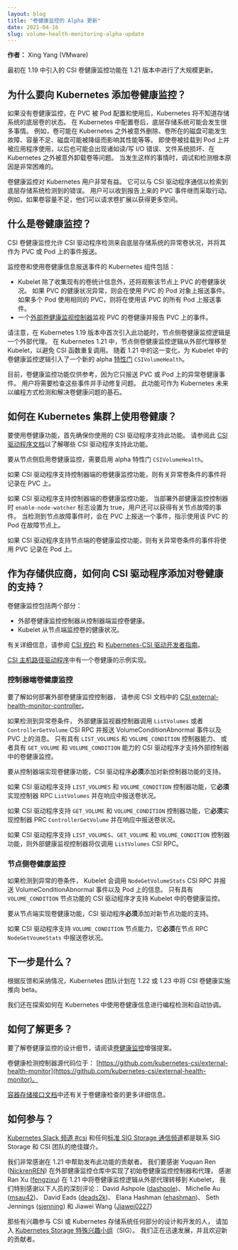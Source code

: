 ```yaml
---
layout: blog
title: "卷健康监控的 Alpha 更新"
date: 2021-04-16
slug: volume-health-monitoring-alpha-update
---
```


**作者：** Xing Yang (VMware)

最初在 1.19 中引入的 CSI 卷健康监控功能在 1.21 版本中进行了大规模更新。

## 为什么要向 Kubernetes 添加卷健康监控？

如果没有卷健康监控，在 PVC 被 Pod 配置和使用后，Kubernetes 将不知道存储系统的底层卷的状态。
在 Kubernetes 中配置卷后，底层存储系统可能会发生很多事情。
例如，卷可能在 Kubernetes 之外被意外删除、卷所在的磁盘可能发生故障、容量不足、磁盘可能被降级而影响其性能等等。
即使卷被挂载到 Pod 上并被应用程序使用，以后也可能会出现诸如读/写 I/O 错误、文件系统损坏、在 Kubernetes 之外被意外卸载卷等问题。
当发生这样的事情时，调试和检测根本原因是非常困难的。

卷健康监控对 Kubernetes 用户非常有益。
它可以与 CSI 驱动程序通信以检索到底层存储系统检测到的错误。
用户可以收到报告上来的 PVC 事件继而采取行动。
例如，如果卷容量不足，他们可以请求卷扩展以获得更多空间。

## 什么是卷健康监控？

CSI 卷健康监控允许 CSI 驱动程序检测来自底层存储系统的异常卷状况，并将其作为 PVC 或 Pod 上的事件报送。

监控卷和使用卷健康信息报送事件的 Kubernetes 组件包括：

* Kubelet 除了收集现有的卷统计信息外，还将观察该节点上 PVC 的卷健康状况。
  如果 PVC 的健康状况异常，则会在使用 PVC 的 Pod 对象上报送事件。
  如果多个 Pod 使用相同的 PVC，则将在使用该 PVC 的所有 Pod 上报送事件。 
* 一个[外部卷健康监视控制器](https://github.com/kubernetes-csi/external-health-monitor)监视 PVC 的卷健康并报告 PVC 上的事件。

请注意，在 Kubernetes 1.19 版本中首次引入此功能时，节点侧卷健康监控逻辑是一个外部代理。
在 Kubernetes 1.21 中，节点侧卷健康监控逻辑从外部代理移至 Kubelet，以避免 CSI 函数重复调用。
随着 1.21 中的这一变化，为 Kubelet 中的卷健康监控逻辑引入了一个新的 alpha [特性门](/zh-cn/docs/reference/command-line-tools-reference/feature-gates/) `CSIVolumeHealth`。 

目前，卷健康监控功能仅供参考，因为它只报送 PVC 或 Pod 上的异常卷健康事件。
用户将需要检查这些事件并手动修复问题。
此功能可作为 Kubernetes 未来以编程方式检测和解决卷健康问题的基石。

## 如何在 Kubernetes 集群上使用卷健康？

要使用卷健康功能，首先确保你使用的 CSI 驱动程序支持此功能。
请参阅此 [CSI 驱动程序文档](https://kubernetes-csi.github.io/docs/drivers.html)以了解哪些 CSI 驱动程序支持此功能。

要从节点侧启用卷健康监控，需要启用 alpha 特性门 `CSIVolumeHealth`。

如果 CSI 驱动程序支持控制器端的卷健康监控功能，则有关异常卷条件的事件将记录在 PVC 上。

如果 CSI 驱动程序支持控制器端的卷健康监控功能，
当部署外部健康监控控制器时 `enable-node-watcher` 标志设置为 true，用户还可以获得有关节点故障的事件。
当检测到节点故障事件时，会在 PVC 上报送一个事件，指示使用该 PVC 的 Pod 在故障节点上。

如果 CSI 驱动程序支持节点端的卷健康监控功能，则有关异常卷条件的事件将使用 PVC 记录在 Pod 上。

## 作为存储供应商，如何向 CSI 驱动程序添加对卷健康的支持？

卷健康监控包括两个部分：
* 外部卷健康监控控制器从控制器端监控卷健康。
* Kubelet 从节点端监控卷的健康状况。

有关详细信息，请参阅 [CSI 规约](https://github.com/container-storage-interface/spec/blob/master/spec.md)
和 [Kubernetes-CSI 驱动开发者指南](https://kubernetes-csi.github.io/docs/volume-health-monitor.html)。

[CSI 主机路径驱动程序](https://github.com/kubernetes-csi/csi-driver-host-path)中有一个卷健康的示例实现。

### 控制器端卷健康监控

要了解如何部署外部卷健康监控控制器，
请参阅 CSI 文档中的 [CSI external-health-monitor-controller](https://kubernetes-csi.github.io/docs/external-health-monitor-controller.html)。

如果检测到异常卷条件，
外部健康监视器控制器调用 `ListVolumes` 或者 `ControllerGetVolume` CSI RPC 并报送 VolumeConditionAbnormal 事件以及 PVC 上的消息。
只有具有 `LIST_VOLUMES` 和 `VOLUME_CONDITION` 控制器能力、
或者具有 `GET_VOLUME` 和 `VOLUME_CONDITION` 能力的 CSI 驱动程序才支持外部控制器中的卷健康监控。

要从控制器端实现卷健康功能，CSI 驱动程序**必须**添加对新控制器功能的支持。

如果 CSI 驱动程序支持 `LIST_VOLUMES` 和 `VOLUME_CONDITION` 控制器功能，它**必须**实现控制器 RPC `ListVolumes` 并在响应中报送卷状况。

如果 CSI 驱动程序支持 `GET_VOLUME` 和 `VOLUME_CONDITION` 控制器功能，它**必须**实现控制器 PRC `ControllerGetVolume` 并在响应中报送卷状况。

如果 CSI 驱动程序支持 `LIST_VOLUMES`、`GET_VOLUME` 和 `VOLUME_CONDITION` 控制器功能，则外部健康监视控制器将仅调用 `ListVolumes` CSI RPC。

### 节点侧卷健康监控

如果检测到异常的卷条件，
Kubelet 会调用 `NodeGetVolumeStats` CSI RPC 并报送 VolumeConditionAbnormal 事件以及 Pod 上的信息。
只有具有 `VOLUME_CONDITION` 节点功能的 CSI 驱动程序才支持 Kubelet 中的卷健康监控。

要从节点端实现卷健康功能，CSI 驱动程序**必须**添加对新节点功能的支持。

如果 CSI 驱动程序支持 `VOLUME_CONDITION` 节点能力，它**必须**在节点 RPC `NodeGetVoumeStats` 中报送卷状况。

## 下一步是什么？

根据反馈和采纳情况，Kubernetes 团队计划在 1.22 或 1.23 中将 CSI 卷健康实施推向 beta。

我们还在探索如何在 Kubernetes 中使用卷健康信息进行编程检测和自动协调。

## 如何了解更多？

要了解卷健康监控的设计细节，请阅读[卷健康监控](https://github.com/kubernetes/enhancements/tree/master/keps/sig-storage/1432-volume-health-monitor)增强提案。

卷健康检测控制器源代码位于：
[https://github.com/kubernetes-csi/external-health-monitor](https://github.com/kubernetes-csi/external-health-monitor)。

[容器存储接口文档](https://kubernetes-csi.github.io/docs/)中还有关于卷健康检查的更多详细信息。

## 如何参与？

[Kubernetes Slack 频道 #csi](https://kubernetes.slack.com/messages/csi)
和任何[标准 SIG Storage 通信频道](https://github.com/kubernetes/community/blob/master/sig-storage/README.md#contact)都是联系 SIG Storage 和 CSI 团队的绝佳媒介。

我们非常感谢在 1.21 中帮助发布此功能的贡献者。
我们要感谢 Yuquan Ren ([NickrenREN](https://github.com/nickrenren)) 在外部健康监控仓库中实现了初始卷健康监控控制器和代理，
感谢 Ran Xu ([fengzixu](https://github.com/fengzixu)) 在 1.21 中将卷健康监控逻辑从外部代理转移到 Kubelet，
我们特别感谢以下人员的深刻评论：
David Ashpole ([dashpole](https://github.com/dashpole))、
Michelle Au ([msau42](https://github.com/msau42))、
David Eads ([deads2k](https://github.com/deads2k))、
Elana Hashman ([ehashman](https://github.com/ehashman))、
Seth Jennings ([sjenning](https://github.com/sjenning)) 和 Jiawei Wang ([Jiawei0227](https://github.com/Jiawei0227))

那些有兴趣参与 CSI 或 Kubernetes 存储系统任何部分的设计和开发的人，
请加入 [Kubernetes Storage 特殊兴趣小组](https://github.com/kubernetes/community/tree/master/sig-storage)（SIG）。
我们正在迅速发展，并且欢迎新的贡献者。

